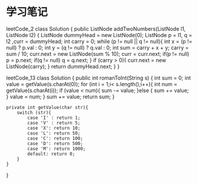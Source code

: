 # 学习笔记
leetCode_2
class Solution {
    public ListNode addTwoNumbers(ListNode l1, ListNode l2) {
        ListNode dummyHead = new ListNode(0);
        ListNode p = l1, q = l2 ,curr = dummyHead;
        int carry = 0;
        while (p != null || q != null){
            int x = (p != null) ? p.val : 0;
            int y = (q != null) ? q.val : 0;
            int sum = carry + x + y;
            carry = sum / 10;
            curr.next = new ListNode(sum % 10);
            curr = curr.next;
            if(p != null) p = p.next;
            if(q != null) q = q.next;
        }
        if (carry > 0){
            curr.next = new ListNode(carry);
        }
        return dummyHead.next;
    }
}


leetCode_13
class Solution {
    public int romanToInt(String s) {
        int sum = 0;
        int value = getValue(s.charAt(0));
        for (int i = 1;i< s.length();i++){
            int num = getValue(s.charAt(i));
            if (value < num){
                sum -= value;
            }else {
                sum += value;
            }
            value = num;
        }
        sum += value;
        return sum;
    }

    private int getValue(char str){
        switch (str){
            case 'I' : return 1;
            case 'V' : return 5;
            case 'X': return 10;
            case 'L': return 50;
            case 'C': return 100;
            case 'D': return 500;
            case 'M': return 1000;
            default: return 0;
        }
    }
}
